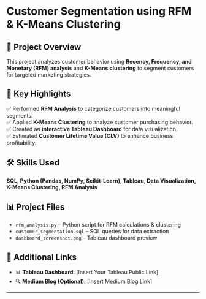 # Customer Segmentation using RFM & K-Means Clustering  

## 📌 Project Overview  
This project analyzes customer behavior using **Recency, Frequency, and Monetary (RFM) analysis** and **K-Means clustering** to segment customers for targeted marketing strategies.  

## 🔹 Key Highlights  
✅ Performed **RFM Analysis** to categorize customers into meaningful segments.  
✅ Applied **K-Means Clustering** to analyze customer purchasing behavior.  
✅ Created an **interactive Tableau Dashboard** for data visualization.  
✅ Estimated **Customer Lifetime Value (CLV)** to enhance business profitability.  

## 🛠 Skills Used  
**SQL, Python (Pandas, NumPy, Scikit-Learn), Tableau, Data Visualization, K-Means Clustering, RFM Analysis**  

## 📊 Project Files  
- `rfm_analysis.py` – Python script for RFM calculations & clustering  
- `customer_segmentation.sql` – SQL queries for data extraction  
- `dashboard_screenshot.png` – Tableau dashboard preview  

## 🔗 Additional Links  
- 📊 **Tableau Dashboard**: [Insert Your Tableau Public Link]  
- 🔍 **Medium Blog (Optional)**: [Insert Medium Blog Link]  

---

